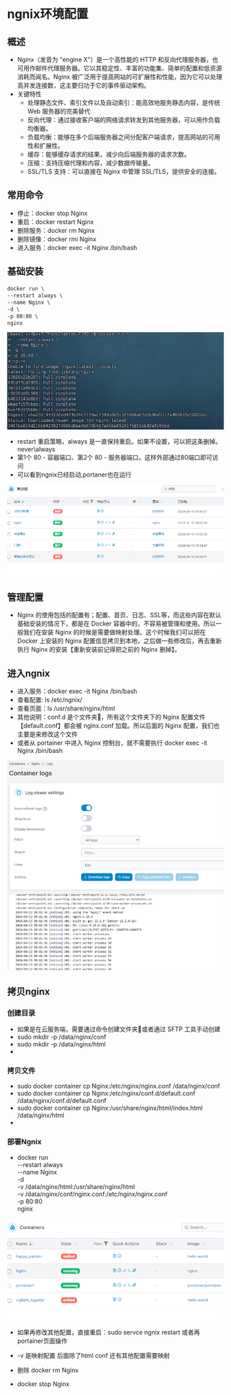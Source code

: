 # ngnix环境配置


## 概述

* Nginx（发音为 "engine X"）是一个高性能的 HTTP 和反向代理服务器，也可用作邮件代理服务器。它以其稳定性、丰富的功能集、简单的配置和低资源消耗而闻名。Nginx 被广泛用于提高网站的可扩展性和性能，因为它可以处理高并发连接数，这主要归功于它的事件驱动架构。
* 关键特性
  * 处理静态文件、索引文件以及自动索引：能高效地服务静态内容，是传统 Web 服务器的完美替代
  * 反向代理：通过接收客户端的网络请求转发到其他服务器，可以用作负载均衡器。
  * 负载均衡：能够在多个后端服务器之间分配客户端请求，提高网站的可用性和扩展性。
  * 缓存：能够缓存请求的结果，减少向后端服务器的请求次数。
  * 压缩：支持压缩代理和内容，减少数据传输量。
  * SSL/TLS 支持：可以直接在 Nginx 中管理 SSL/TLS，提供安全的连接。
  


## 常用命令

* 停止：docker stop Nginx
* 重启：docker restart Nginx
* 删除服务：docker rm Nginx
* 删除镜像：docker rmi Nginx
* 进入服务：docker exec -it Nginx /bin/bash


## 基础安装


```
docker run \
--restart always \
--name Nginx \
-d \
-p 80:80 \
nginx
```
![图 0](../images/a93dbe62910ba389a0d21742f06725bff21b0b768631e5e8cd021db3bc47b474.png)  


* restart 重启策略，always 是一直保持重启。如果不设置，可以把这条删掉。never\always
* 第1个 80 - 容器端口、第2个 80 - 服务器端口，这样外部通过80端口即可访问
* 可以看到ngnix已经启动,portaner也在运行

![图 2](../images/501d7dc99f50307b709bafd11e89699faf54018767f404741c4b5b04979010c0.png)  


## 管理配置


* Nginx 的使用包括的配置有；配置、首页、日志、SSL等，而这些内容在默认基础安装的情况下，都是在 Docker 容器中的，不容易被管理和使用。所以一般我们在安装 Nginx 的时候是需要做映射处理。这个时候我们可以把在 Docker 上安装的 Nginx 配置信息拷贝到本地，之后做一些修改后，再去重新执行 Nginx 的安装【重新安装前记得把之前的 Nginx 删掉】。

## 进入ngnix


* 进入服务：docker exec -it Nginx /bin/bash
* 查看配置: ls /etc/ngnix/
* 查看页面：ls /usr/share/nginx/html
* 其他说明：conf.d 是个文件夹📂，所有这个文件夹下的 Nginx 配置文件【default.conf】都会被 nginx.conf 加载。所以后面的 Nginx 配置，我们也主要是来修改这个文件
* 或者从 portainer 中进入 Nginx 控制台，就不需要执行 docker exec -it Nginx /bin/bash 


![图 3](../images/72bf08847ee6359c4da8e4ee269a4f99f8012621eff681d472410815cd90ce7d.png)  


## 拷贝nginx


### 创建目录
* 如果是在云服务端，需要通过命令创建文件夹📂或者通过 SFTP 工具手动创建
*  sudo mkdir -p /data/nginx/conf
*  sudo mkdir -p /data/nginx/html
*  



### 拷贝文件

* sudo docker container cp Nginx:/etc/nginx/nginx.conf /data/nginx/conf
* sudo docker container cp Nginx:/etc/nginx/conf.d/default.conf /data/nginx/conf.d/default.conf
* sudo docker container cp Nginx:/usr/share/nginx/html/index.html /data/nginx/html
* 

### 部署Ngnix


* docker run \
--restart always \
--name Nginx \
-d \
-v /data/nginx/html:/usr/share/nginx/html \
-v /data/nginx/conf/nginx.conf:/etc/nginx/nginx.conf \
-p 80:80 \
nginx

![图 4](../images/76af8f7fcdaca9feac461ee809a32ab83f12281bef780a9959f8de55b67984c9.png)  

* 如果再修改其他配置，直接重启：sudo servce ngnix restart 或者再portainer页面操作
* -v 是映射配置 后面除了html conf 还有其他配置需要映射


* 删除 docker rm Nginx
* docker stop Nginx
